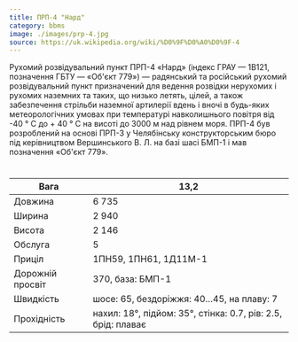 ```yaml
---
title: ПРП-4 "Нард"
category: bbms
image: ./images/prp-4.jpg
source: https://uk.wikipedia.org/wiki/%D0%9F%D0%A0%D0%9F-4
---
```

Рухомий розвідувальний пункт ПРП-4 «Нард» (індекс ГРАУ — 1В121, позначення ГБТУ — «Об'єкт 779») — радянський та російський рухомий розвідувальний пункт призначений для ведення розвідки нерухомих і рухомих наземних та таких, що низько летять, цілей, а також забезпечення стрільби наземної артилерії вдень і вночі в будь-яких метеорологічних умовах при температурі навколишнього повітря від -40 ° C до + 40 ° C на висоті до 3000 м над рівнем моря. ПРП-4 був розроблений на основі ПРП-3 у Челябінську конструкторським бюро під керівництвом Вершинського В. Л. на базі шасі БМП-1 і мав позначення «Об'єкт 779». 
#

Вага |	13,2
------|------ 
Довжина |	6 735
Ширина |	2 940
Висота |	2 146
Обслуга |	5
Приціл |	1ПН59, 1ПН61, 1Д11М-1
Дорожній просвіт |	370, база: БМП-1
Швидкість |	шосе: 65, бездоріжжя: 40…45, на плаву: 7
Прохідність |	нахил: 18°, підйом: 35°, стінка: 0.7, рів: 2.5, брід: плаває
